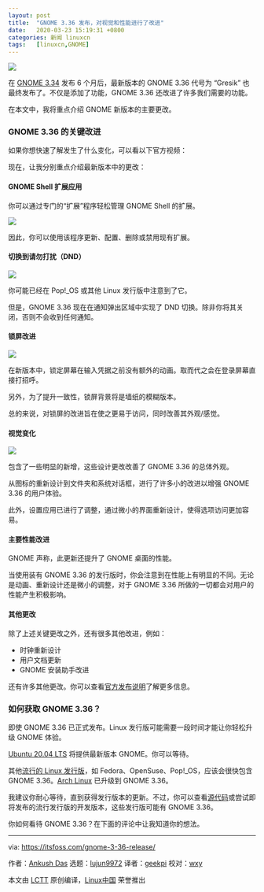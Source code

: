 ```yaml
---
layout: post
title:	"GNOME 3.36 发布，对视觉和性能进行了改进"
date:	2020-03-23 15:19:31 +0800 
categories:	新闻 linuxcn 
tags:	[linuxcn,GNOME]
---
```



![](/Asserts/Images//attachment/album/202003/23/151837oglshll1b7kjj8jg.jpg)


在 [GNOME 3.34](https://itsfoss.com/gnome-3-34-release/) 发布 6 个月后，最新版本的 GNOME 3.36 代号为 “Gresik” 也最终发布了。不仅是添加了功能，GNOME 3.36 还改进了许多我们需要的功能。


在本文中，我将重点介绍 GNOME 新版本的主要更改。


### GNOME 3.36 的关键改进


如果你想快速了解发生了什么变化，可以看以下官方视频：






现在，让我分别重点介绍最新版本中的更改：


#### GNOME Shell 扩展应用


你可以通过专门的“扩展”程序轻松管理 GNOME Shell 的扩展。


![](/Asserts/Images//attachment/album/202003/23/151934xux1uqxs7m733uuo.jpg)


因此，你可以使用该程序更新、配置、删除或禁用现有扩展。


#### 切换到请勿打扰（DND）


![](/Asserts/Images//attachment/album/202003/23/151938q3g8mbi1ibj8jrrt.jpg)


你可能已经在 Pop!\_OS 或其他 Linux 发行版中注意到了它。


但是，GNOME 3.36 现在在通知弹出区域中实现了 DND 切换。除非你将其关闭，否则不会收到任何通知。


#### 锁屏改进


![](/Asserts/Images//attachment/album/202003/23/151938ebsswpmi2y2gpss1.jpg)


在新版本中，锁定屏幕在输入凭据之前没有额外的动画。取而代之会在登录屏幕直接打招呼。


另外，为了提升一致性，锁屏背景将是墙纸的模糊版本。


总的来说，对锁屏的改进旨在使之更易于访问，同时改善其外观/感觉。


#### 视觉变化


![](/Asserts/Images//attachment/album/202003/23/151939ms921s3b3ez233p1.jpg)


包含了一些明显的新增，这些设计更改改善了 GNOME 3.36 的总体外观。


从图标的重新设计到文件夹和系统对话框，进行了许多小的改进以增强 GNOME 3.36 的用户体验。


此外，设置应用已进行了调整，通过微小的界面重新设计，使得选项访问更加容易。


#### 主要性能改进


GNOME 声称，此更新还提升了 GNOME 桌面的性能。


当使用装有 GNOME 3.36 的发行版时，你会注意到在性能上有明显的不同。无论是动画、重新设计还是微小的调整，对于 GNOME 3.36 所做的一切都会对用户的性能产生积极影响。


#### 其他更改


除了上述关键更改之外，还有很多其他改进，例如：


* 时钟重新设计
* 用户文档更新
* GNOME 安装助手改进


还有许多其他更改。你可以查看[官方发布说明](https://help.gnome.org/misc/release-notes/3.36/)了解更多信息。


### 如何获取 GNOME 3.36？


即使 GNOME 3.36 已正式发布。Linux 发行版可能需要一段时间才能让你轻松升级 GNOME 体验。


[Ubuntu 20.04 LTS](https://itsfoss.com/ubuntu-20-04-release-features/) 将提供最新版本 GNOME。你可以等待。


其他[流行的 Linux 发行版](https://itsfoss.com/best-linux-distributions/)，如 Fedora、OpenSuse、Pop!\_OS，应该会很快包含 GNOME 3.36。[Arch Linux](https://www.archlinux.org/) 已升级到 GNOME 3.36。


我建议你耐心等待，直到获得发行版本的更新。不过，你可以查看[源代码](https://gitlab.gnome.org/GNOME)或尝试即将发布的流行发行版的开发版本，这些发行版可能有 GNOME 3.36。


你如何看待 GNOME 3.36？在下面的评论中让我知道你的想法。




---


via: <https://itsfoss.com/gnome-3-36-release/>


作者：[Ankush Das](https://itsfoss.com/author/ankush/) 选题：[lujun9972](https://github.com/lujun9972) 译者：[geekpi](https://github.com/geekpi) 校对：[wxy](https://github.com/wxy)


本文由 [LCTT](https://github.com/LCTT/TranslateProject) 原创编译，[Linux中国](https://linux.cn/) 荣誉推出
